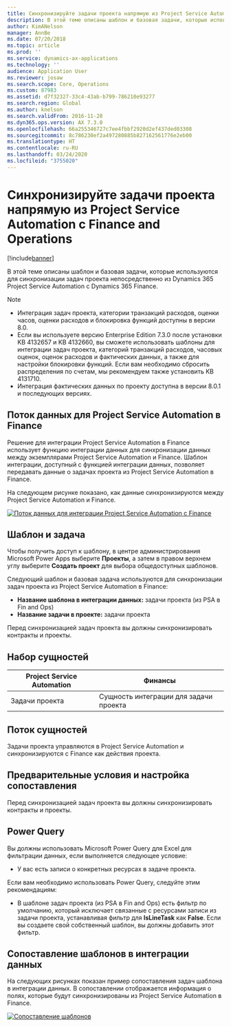 ```yaml
---
title: Синхронизируйте задачи проекта напрямую из Project Service Automation с Finance and Operations
description: В этой теме описаны шаблон и базовая задачи, которые используются для синхронизации задач проекта непосредственно из Microsoft Dynamics 365 Project Service Automation с Dynamics 365 Finance.
author: KimANelson
manager: AnnBe
ms.date: 07/20/2018
ms.topic: article
ms.prod: ''
ms.service: dynamics-ax-applications
ms.technology: ''
audience: Application User
ms.reviewer: josaw
ms.search.scope: Core, Operations
ms.custom: 87983
ms.assetid: d7f32327-33c4-43ab-b799-786210e93277
ms.search.region: Global
ms.author: knelson
ms.search.validFrom: 2016-11-28
ms.dyn365.ops.version: AX 7.3.0
ms.openlocfilehash: 66a255346727c7ee4fbbf2920d2ef437ded03308
ms.sourcegitcommit: 8c786230ef2a497280885b827162561776e2eb00
ms.translationtype: HT
ms.contentlocale: ru-RU
ms.lasthandoff: 03/24/2020
ms.locfileid: "3755020"
---
```

# <a name="synchronize-project-tasks-directly-from-project-service-automation-to-finance-and-operations"></a>Синхронизируйте задачи проекта напрямую из Project Service Automation с Finance and Operations

[!include[banner](../includes/banner.md)]

В этой теме описаны шаблон и базовая задачи, которые используются для синхронизации задач проекта непосредственно из Dynamics 365 Project Service Automation с Dynamics 365 Finance.

> [!NOTE]
> - Интеграция задач проекта, категории транзакций расходов, оценки часов, оценки расходов и блокировка функций доступны в версии 8.0.
> - Если вы используете версию Enterprise Edition 7.3.0 после установки KB 4132657 и KB 4132660, вы сможете использовать шаблоны для интеграции задач проекта, категорий транзакций расходов, часовых оценок, оценок расходов и фактических данных, а также для настройки блокировки функций. Если вам необходимо сбросить распределения по счетам, мы рекомендуем также установить KB 4131710.
> - Интеграция фактических данных по проекту доступна в версии 8.0.1 и последующих версиях.

## <a name="data-flow-for-project-service-automation-to-finance"></a>Поток данных для Project Service Automation в Finance

Решение для интеграции Project Service Automation в Finance использует функцию интеграции данных для синхронизации данных между экземплярами Project Service Automation и Finance. Шаблон интеграции, доступный с функцией интеграции данных, позволяет передавать данные о задачах проекта из Project Service Automation в Finance.

На следующем рисунке показано, как данные синхронизируются между Project Service Automation и Finance.

[![Поток данных для интеграции Project Service Automation с Finance](./media/ProjectTasksFlow.png)](./media/ProjectTasksFlow.png)

## <a name="template-and-task"></a>Шаблон и задача

Чтобы получить доступ к шаблону, в центре администрирования Microsoft Power Apps выберите **Проекты**, а затем в правом верхнем углу выберите **Создать проект** для выбора общедоступных шаблонов.

Следующий шаблон и базовая задача используются для синхронизации задач проекта из Project Service Automation в Finance:

- **Название шаблона в интеграции данных:** задачи проекта (из PSA в Fin and Ops)
- **Название задачи в проекте:** задачи проекта

Перед синхронизацией задач проекта вы должны синхронизировать контракты и проекты.

## <a name="entity-set"></a>Набор сущностей

| Project Service Automation | Финансы                             |
|----------------------------|-------------------------------------|
| Задачи проекта              | Сущность интеграции для задачи проекта |

## <a name="entity-flow"></a>Поток сущностей

Задачи проекта управляются в Project Service Automation и синхронизируются с Finance как действия проекта.

## <a name="prerequisites-and-mapping-setup"></a>Предварительные условия и настройка сопоставления

Перед синхронизацией задач проекта вы должны синхронизировать контракты и проекты.

## <a name="power-query"></a>Power Query

Вы должны использовать Microsoft Power Query для Excel для фильтрации данных, если выполняется следующее условие:

- У вас есть записи о конкретных ресурсах в задаче проекта.

Если вам необходимо использовать Power Query, следуйте этим рекомендациям:

- В шаблоне задач проекта (из PSA в Fin and Ops) есть фильтр по умолчанию, который исключает связанные с ресурсами записи из задачи проекта, устанавливая фильтр для **IsLineTask** как **False**. Если вы создаете свой собственный шаблон, вы должны добавить этот фильтр.

## <a name="template-mapping-in-data-integration"></a>Сопоставление шаблонов в интеграции данных

На следующих рисунках показан пример сопоставления задач шаблона в интеграции данных. В сопоставлении отображается информация о полях, которые будут синхронизированы из Project Service Automation в Finance.

[![Сопоставление шаблонов](./media/ProjectTasksMapping.png)](./media/ProjectTasksMapping.png)
